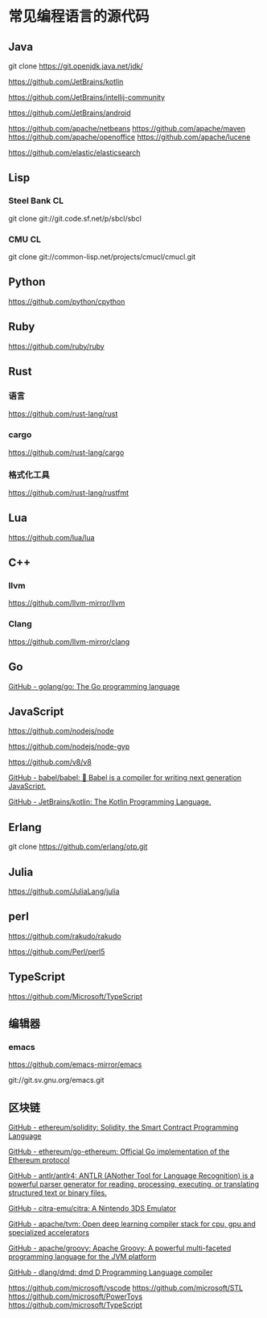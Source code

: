 # 常见编程语言的源代码

## Java 

git clone https://git.openjdk.java.net/jdk/

https://github.com/JetBrains/kotlin

https://github.com/JetBrains/intellij-community

https://github.com/JetBrains/android

https://github.com/apache/netbeans
https://github.com/apache/maven
https://github.com/apache/openoffice
https://github.com/apache/lucene

https://github.com/elastic/elasticsearch

## Lisp

### Steel Bank CL

git clone git://git.code.sf.net/p/sbcl/sbcl

### CMU CL

git clone git://common-lisp.net/projects/cmucl/cmucl.git

## Python

https://github.com/python/cpython

## Ruby

https://github.com/ruby/ruby

## Rust

### 语言

https://github.com/rust-lang/rust

### cargo

https://github.com/rust-lang/cargo

### 格式化工具

https://github.com/rust-lang/rustfmt

## Lua

https://github.com/lua/lua

## C++

### llvm

https://github.com/llvm-mirror/llvm

### Clang

https://github.com/llvm-mirror/clang

## Go

[GitHub - golang/go: The Go programming language](https://github.com/golang/go)


## JavaScript

https://github.com/nodejs/node

https://github.com/nodejs/node-gyp

https://github.com/v8/v8

[GitHub - babel/babel: 🐠 Babel is a compiler for writing next generation JavaScript.](https://github.com/babel/babel)

[GitHub - JetBrains/kotlin: The Kotlin Programming Language.](https://github.com/JetBrains/kotlin)


## Erlang

git clone https://github.com/erlang/otp.git

## Julia

https://github.com/JuliaLang/julia

## perl

https://github.com/rakudo/rakudo

https://github.com/Perl/perl5

## TypeScript

https://github.com/Microsoft/TypeScript

## 编辑器

### emacs

https://github.com/emacs-mirror/emacs

git://git.sv.gnu.org/emacs.git

## 区块链

[GitHub - ethereum/solidity: Solidity, the Smart Contract Programming Language](https://github.com/ethereum/solidity)

[GitHub - ethereum/go-ethereum: Official Go implementation of the Ethereum protocol](https://github.com/ethereum/go-ethereum)


[GitHub - antlr/antlr4: ANTLR (ANother Tool for Language Recognition) is a powerful parser generator for reading, processing, executing, or translating structured text or binary files.](https://github.com/antlr/antlr4)

[GitHub - citra-emu/citra: A Nintendo 3DS Emulator](https://github.com/citra-emu/citra)

[GitHub - apache/tvm: Open deep learning compiler stack for cpu, gpu and specialized accelerators](https://github.com/apache/tvm)

[GitHub - apache/groovy: Apache Groovy: A powerful multi-faceted programming language for the JVM platform](https://github.com/apache/groovy)

[GitHub - dlang/dmd: dmd D Programming Language compiler](https://github.com/dlang/dmd)


https://github.com/microsoft/vscode
https://github.com/microsoft/STL
https://github.com/microsoft/PowerToys
https://github.com/microsoft/TypeScript

